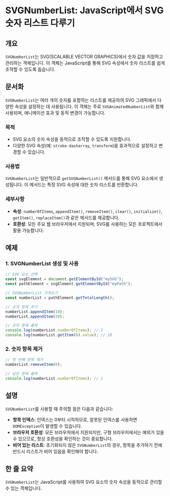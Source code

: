 <!--
Meta Description: # SVGNumberList: JavaScript에서 SVG 숫자 리스트 다루기 ## 개요 `SVGNumberList`는 SVG(SCALABLE VECTOR GRAPHICS)에서 숫자 값을 저장하고 관리하는 객체입니다. 이 객체는 JavaScript를 통해 SVG 속성...
Meta Keywords: svg, svgnumberlist, numberlist, 리스트를, 속성을
-->

# SVGNumberList: JavaScript에서 SVG 숫자 리스트 다루기

## 개요
`SVGNumberList`는 SVG(SCALABLE VECTOR GRAPHICS)에서 숫자 값을 저장하고 관리하는 객체입니다. 이 객체는 JavaScript를 통해 SVG 속성에서 숫자 리스트를 쉽게 조작할 수 있도록 돕습니다.

## 문서화
`SVGNumberList`는 여러 개의 숫자를 포함하는 리스트를 제공하여 SVG 그래픽에서 다양한 속성을 설정하는 데 사용됩니다. 이 객체는 주로 `SVGAnimatedNumberList`와 함께 사용되며, 애니메이션 효과 및 동적 변경이 가능합니다. 

### 목적
- SVG 요소의 숫자 속성을 동적으로 조작할 수 있도록 지원합니다.
- 다양한 SVG 속성(예: `stroke-dasharray`, `transform`)을 효과적으로 설정하고 변경할 수 있습니다.

### 사용법
`SVGNumberList`는 일반적으로 `getSVGNumberList()` 메서드를 통해 SVG 요소에서 생성됩니다. 이 메서드는 특정 SVG 속성에 대한 숫자 리스트를 반환합니다.

### 세부사항
- **속성**: `numberOfItems`, `appendItem()`, `removeItem()`, `clear()`, `initialize()`, `getItem()`, `replaceItem()`과 같은 메서드를 제공합니다.
- **호환성**: 모든 주요 웹 브라우저에서 지원되며, SVG를 사용하는 모든 프로젝트에서 활용 가능합니다.

## 예제
### 1. SVGNumberList 생성 및 사용
```javascript
// SVG 요소 선택
const svgElement = document.getElementById("mySVG");
const pathElement = svgElement.getElementById("myPath");

// SVGNumberList 가져오기
const numberList = pathElement.getTotalLength();

// 숫자 항목 추가
numberList.appendItem(10);
numberList.appendItem(20);

// 숫자 항목 출력
console.log(numberList.numberOfItems); // 2
console.log(numberList.getItem(0).value); // 10
```

### 2. 숫자 항목 제거
```javascript
// 첫 번째 항목 제거
numberList.removeItem(0);

// 남은 항목 출력
console.log(numberList.numberOfItems); // 1
```

## 설명
`SVGNumberList`를 사용할 때 주의할 점은 다음과 같습니다:
- **항목 인덱스**: 인덱스는 0부터 시작하므로, 잘못된 인덱스를 사용하면 `DOMException`이 발생할 수 있습니다.
- **브라우저 호환성**: 모든 브라우저에서 지원되지만, 구형 브라우저에서는 예외가 있을 수 있으므로, 항상 호환성을 확인하는 것이 중요합니다.
- **비어 있는 리스트**: 초기화되지 않은 `SVGNumberList`의 경우, 항목을 추가하기 전에 반드시 리스트가 비어 있음을 확인해야 합니다.

## 한 줄 요약
`SVGNumberList`는 JavaScript를 사용하여 SVG 요소의 숫자 속성을 동적으로 관리할 수 있는 객체입니다.